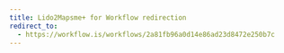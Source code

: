 ```yaml
---
title: Lido2Mapsme+ for Workflow redirection
redirect_to:
  - https://workflow.is/workflows/2a81fb96a0d14e86ad23d8472e250b7c
---
```

